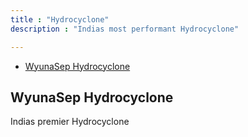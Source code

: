 ```yaml
---
title : "Hydrocyclone"
description : "Indias most performant Hydrocyclone"

---
```


<!--toc:start-->
- [WyunaSep Hydrocyclone](#wyunasep-hydrocyclone)
<!--toc:end-->

## WyunaSep Hydrocyclone

Indias premier Hydrocyclone
